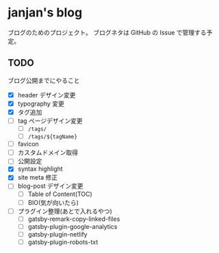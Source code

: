 # janjan's blog

ブログのためのプロジェクト。
ブログネタは GitHub の Issue で管理する予定。

## TODO

ブログ公開までにやること

- [x] header デザイン変更
- [x] typography 変更
- [x] タグ追加
- [ ] tag ページデザイン変更
  - [ ] `/tags/`
  - [ ] `/tags/${tagName}`
- [ ] favicon
- [ ] カスタムドメイン取得
- [ ] 公開設定
- [x] syntax highlight
- [x] site meta 修正
- [ ] blog-post デザイン変更
  - [ ] Table of Content(TOC)
  - [ ] BIO(気が向いたら)
- [ ] プラグイン整理(あとで入れるやつ)
  - [ ] gatsby-remark-copy-linked-files
  - [ ] gatsby-plugin-google-analytics
  - [ ] gatsby-plugin-netlify
  - [ ] gatsby-plugin-robots-txt
